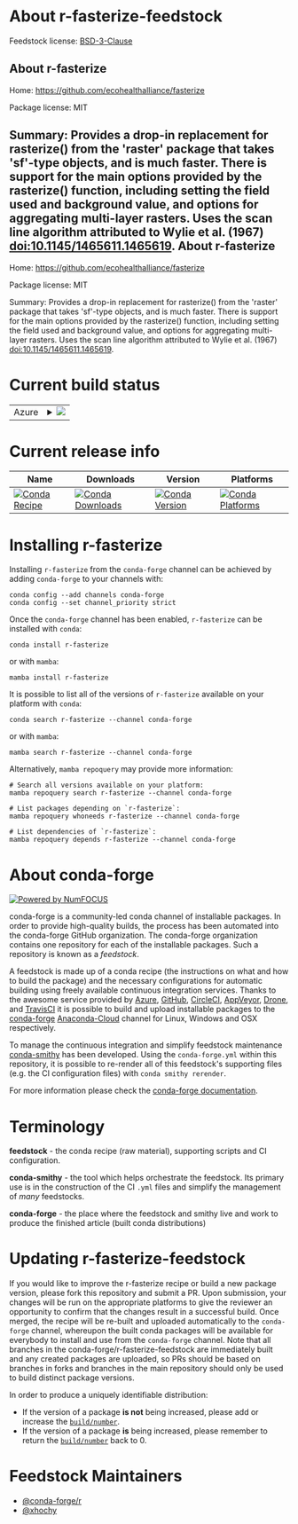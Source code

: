 About r-fasterize-feedstock
===========================

Feedstock license: [BSD-3-Clause](https://github.com/conda-forge/r-fasterize-feedstock/blob/main/LICENSE.txt)

About r-fasterize
-----------------

Home: https://github.com/ecohealthalliance/fasterize

Package license: MIT

Summary: Provides a drop-in replacement for rasterize() from the 'raster' package that takes 'sf'-type objects, and is much faster. There is support for the main options provided by the rasterize() function, including setting the field used and background value, and options for aggregating multi-layer rasters. Uses the scan line algorithm attributed to Wylie et al. (1967) <doi:10.1145/1465611.1465619>.
About r-fasterize
-----------------

Home: https://github.com/ecohealthalliance/fasterize

Package license: MIT

Summary: Provides a drop-in replacement for rasterize() from the 'raster' package that takes 'sf'-type objects, and is much faster. There is support for the main options provided by the rasterize() function, including setting the field used and background value, and options for aggregating multi-layer rasters. Uses the scan line algorithm attributed to Wylie et al. (1967) <doi:10.1145/1465611.1465619>.

Current build status
====================


<table>
    
  <tr>
    <td>Azure</td>
    <td>
      <details>
        <summary>
          <a href="https://dev.azure.com/conda-forge/feedstock-builds/_build/latest?definitionId=8747&branchName=main">
            <img src="https://dev.azure.com/conda-forge/feedstock-builds/_apis/build/status/r-fasterize-feedstock?branchName=main">
          </a>
        </summary>
        <table>
          <thead><tr><th>Variant</th><th>Status</th></tr></thead>
          <tbody><tr>
              <td>linux_64_r_base4.2</td>
              <td>
                <a href="https://dev.azure.com/conda-forge/feedstock-builds/_build/latest?definitionId=8747&branchName=main">
                  <img src="https://dev.azure.com/conda-forge/feedstock-builds/_apis/build/status/r-fasterize-feedstock?branchName=main&jobName=linux&configuration=linux%20linux_64_r_base4.2" alt="variant">
                </a>
              </td>
            </tr><tr>
              <td>linux_64_r_base4.3</td>
              <td>
                <a href="https://dev.azure.com/conda-forge/feedstock-builds/_build/latest?definitionId=8747&branchName=main">
                  <img src="https://dev.azure.com/conda-forge/feedstock-builds/_apis/build/status/r-fasterize-feedstock?branchName=main&jobName=linux&configuration=linux%20linux_64_r_base4.3" alt="variant">
                </a>
              </td>
            </tr><tr>
              <td>osx_64_r_base4.2</td>
              <td>
                <a href="https://dev.azure.com/conda-forge/feedstock-builds/_build/latest?definitionId=8747&branchName=main">
                  <img src="https://dev.azure.com/conda-forge/feedstock-builds/_apis/build/status/r-fasterize-feedstock?branchName=main&jobName=osx&configuration=osx%20osx_64_r_base4.2" alt="variant">
                </a>
              </td>
            </tr><tr>
              <td>osx_64_r_base4.3</td>
              <td>
                <a href="https://dev.azure.com/conda-forge/feedstock-builds/_build/latest?definitionId=8747&branchName=main">
                  <img src="https://dev.azure.com/conda-forge/feedstock-builds/_apis/build/status/r-fasterize-feedstock?branchName=main&jobName=osx&configuration=osx%20osx_64_r_base4.3" alt="variant">
                </a>
              </td>
            </tr><tr>
              <td>win_64</td>
              <td>
                <a href="https://dev.azure.com/conda-forge/feedstock-builds/_build/latest?definitionId=8747&branchName=main">
                  <img src="https://dev.azure.com/conda-forge/feedstock-builds/_apis/build/status/r-fasterize-feedstock?branchName=main&jobName=win&configuration=win%20win_64_" alt="variant">
                </a>
              </td>
            </tr>
          </tbody>
        </table>
      </details>
    </td>
  </tr>
</table>

Current release info
====================

| Name | Downloads | Version | Platforms |
| --- | --- | --- | --- |
| [![Conda Recipe](https://img.shields.io/badge/recipe-r--fasterize-green.svg)](https://anaconda.org/conda-forge/r-fasterize) | [![Conda Downloads](https://img.shields.io/conda/dn/conda-forge/r-fasterize.svg)](https://anaconda.org/conda-forge/r-fasterize) | [![Conda Version](https://img.shields.io/conda/vn/conda-forge/r-fasterize.svg)](https://anaconda.org/conda-forge/r-fasterize) | [![Conda Platforms](https://img.shields.io/conda/pn/conda-forge/r-fasterize.svg)](https://anaconda.org/conda-forge/r-fasterize) |

Installing r-fasterize
======================

Installing `r-fasterize` from the `conda-forge` channel can be achieved by adding `conda-forge` to your channels with:

```
conda config --add channels conda-forge
conda config --set channel_priority strict
```

Once the `conda-forge` channel has been enabled, `r-fasterize` can be installed with `conda`:

```
conda install r-fasterize
```

or with `mamba`:

```
mamba install r-fasterize
```

It is possible to list all of the versions of `r-fasterize` available on your platform with `conda`:

```
conda search r-fasterize --channel conda-forge
```

or with `mamba`:

```
mamba search r-fasterize --channel conda-forge
```

Alternatively, `mamba repoquery` may provide more information:

```
# Search all versions available on your platform:
mamba repoquery search r-fasterize --channel conda-forge

# List packages depending on `r-fasterize`:
mamba repoquery whoneeds r-fasterize --channel conda-forge

# List dependencies of `r-fasterize`:
mamba repoquery depends r-fasterize --channel conda-forge
```


About conda-forge
=================

[![Powered by
NumFOCUS](https://img.shields.io/badge/powered%20by-NumFOCUS-orange.svg?style=flat&colorA=E1523D&colorB=007D8A)](https://numfocus.org)

conda-forge is a community-led conda channel of installable packages.
In order to provide high-quality builds, the process has been automated into the
conda-forge GitHub organization. The conda-forge organization contains one repository
for each of the installable packages. Such a repository is known as a *feedstock*.

A feedstock is made up of a conda recipe (the instructions on what and how to build
the package) and the necessary configurations for automatic building using freely
available continuous integration services. Thanks to the awesome service provided by
[Azure](https://azure.microsoft.com/en-us/services/devops/), [GitHub](https://github.com/),
[CircleCI](https://circleci.com/), [AppVeyor](https://www.appveyor.com/),
[Drone](https://cloud.drone.io/welcome), and [TravisCI](https://travis-ci.com/)
it is possible to build and upload installable packages to the
[conda-forge](https://anaconda.org/conda-forge) [Anaconda-Cloud](https://anaconda.org/)
channel for Linux, Windows and OSX respectively.

To manage the continuous integration and simplify feedstock maintenance
[conda-smithy](https://github.com/conda-forge/conda-smithy) has been developed.
Using the ``conda-forge.yml`` within this repository, it is possible to re-render all of
this feedstock's supporting files (e.g. the CI configuration files) with ``conda smithy rerender``.

For more information please check the [conda-forge documentation](https://conda-forge.org/docs/).

Terminology
===========

**feedstock** - the conda recipe (raw material), supporting scripts and CI configuration.

**conda-smithy** - the tool which helps orchestrate the feedstock.
                   Its primary use is in the construction of the CI ``.yml`` files
                   and simplify the management of *many* feedstocks.

**conda-forge** - the place where the feedstock and smithy live and work to
                  produce the finished article (built conda distributions)


Updating r-fasterize-feedstock
==============================

If you would like to improve the r-fasterize recipe or build a new
package version, please fork this repository and submit a PR. Upon submission,
your changes will be run on the appropriate platforms to give the reviewer an
opportunity to confirm that the changes result in a successful build. Once
merged, the recipe will be re-built and uploaded automatically to the
`conda-forge` channel, whereupon the built conda packages will be available for
everybody to install and use from the `conda-forge` channel.
Note that all branches in the conda-forge/r-fasterize-feedstock are
immediately built and any created packages are uploaded, so PRs should be based
on branches in forks and branches in the main repository should only be used to
build distinct package versions.

In order to produce a uniquely identifiable distribution:
 * If the version of a package **is not** being increased, please add or increase
   the [``build/number``](https://docs.conda.io/projects/conda-build/en/latest/resources/define-metadata.html#build-number-and-string).
 * If the version of a package **is** being increased, please remember to return
   the [``build/number``](https://docs.conda.io/projects/conda-build/en/latest/resources/define-metadata.html#build-number-and-string)
   back to 0.

Feedstock Maintainers
=====================

* [@conda-forge/r](https://github.com/conda-forge/r/)
* [@xhochy](https://github.com/xhochy/)


